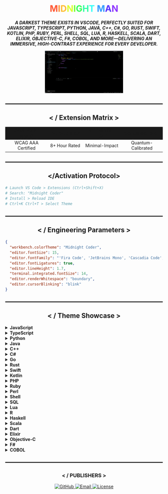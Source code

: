 <!-- MIDNIGHT CODER - A VS Code Theme by Girish Kor -->

<h1 align="center">
  <span style="color:#ff5733">M</span><span style="color:#ff8d33">I</span><span style="color:#ffbd33">D</span><span style="color:#dbff33">N</span><span style="color:#75ff33">I</span><span style="color:#33ff57">G</span><span style="color:#33ffa5">H</span><span style="color:#33fff5">T</span> <span style="color:#339cff">M</span><span style="color:#5733ff">A</span><span style="color:#8d33ff">N</span>
</h1>

<p align="center">
  <b><i>A DARKEST THEME EXISTS IN VSCODE, PERFECTLY SUITED FOR JAVASCRIPT, TYPESCRIPT, PYTHON, JAVA, C++, C#, GO, RUST, SWIFT, KOTLIN, PHP, RUBY, PERL, SHELL, SQL, LUA, R, HASKELL, SCALA, DART, ELIXIR, OBJECTIVE-C, F#, COBOL, AND MORE—DELIVERING AN IMMERSIVE, HIGH-CONTRAST EXPERIENCE FOR EVERY DEVELOPER.</i></b>
</p>

<div align="center">
  <img src="https://github.com/girish-kor/night-man/blob/main/assets/theme-icon.gif" alt="Theme Icon" width="250">
</div>

<hr style="border: 1px solid #333; margin: 30px 0">

<h2 align="center"> &lt; / Extension Matrix &gt; </h2>

<table align="center">
  <tr align="center" style="background-color: #1a1a1a;">
    <td><b>CONTRAST RATIO</b></td>
    <td><b>ERGONOMICS</b></td>
    <td><b>COGNITIVE LOAD</b></td>
    <td><b>COLOR SCIENCE</b></td>
  </tr>
  <tr align="center">
    <td>WCAG AAA Certified</td>
    <td>8+ Hour Rated</td>
    <td>Minimal-Impact</td>
    <td>Quantum-Calibrated</td>
  </tr>
</table>

<hr style="border: 1px solid #333; margin: 30px 0">

<h2 align="center"> &lt;/Activation Protocol&gt; </h2>

```sh
# Launch VS Code > Extensions (Ctrl+Shift+X)
# Search: "Midnight Coder"
# Install > Reload IDE
# Ctrl+K Ctrl+T > Select Theme
```

<hr style="border: 1px solid #333; margin: 30px 0">

<h2 align="center"> &lt; / Engineering Parameters &gt; </h2>

```json
{
  "workbench.colorTheme": "Midnight Coder",
  "editor.fontSize": 15,
  "editor.fontFamily": "'Fira Code', 'JetBrains Mono', 'Cascadia Code', Consolas, monospace",
  "editor.fontLigatures": true,
  "editor.lineHeight": 1.7,
  "terminal.integrated.fontSize": 14,
  "editor.renderWhitespace": "boundary",
  "editor.cursorBlinking": "blink"
}
```

<hr style="border: 1px solid #333; margin: 30px 0">

<h2 align="center"> &lt; / Theme Showcase &gt; </h2>

<details>
  <summary><b>JavaScript</b></summary>

```javascript
const fetchUser = async (id) => {
  try {
    const response = await fetch(`/api/users/${id}`);
    return response.json();
  } catch (error) {
    console.error("Fetch error:", error);
  }
};
```

</details>

<details>
  <summary><b>TypeScript</b></summary>

```typescript
interface User {
  id: number;
  name: string;
}

const getUser = async (id: number): Promise<User> => {
  const response = await fetch(`/api/users/${id}`);
  return response.json();
};
```

</details>

<details>
  <summary><b>Python</b></summary>

```python
with open('data.txt', 'r') as file:
    contents = file.read()

squares = [x**2 for x in range(10) if x % 2 == 0]
```

</details>

<details>
  <summary><b>Java</b></summary>

```java
public class Main {
    public static void main(String[] args) {
        Runnable task = () -> System.out.println("Quantum thread running");

        List<Integer> numbers = Arrays.asList(1, 2, 3);
        numbers.stream().map(n -> n * 2).forEach(System.out::println);
    }
}
```

</details>

<details>
  <summary><b>C++</b></summary>

```cpp
#include <iostream>
#include <vector>

int main() {
    std::vector<int> numbers = {1, 2, 3};
    for (int num : numbers) {
        std::cout << num * 2 << std::endl;
    }
    return 0;
}
```

</details>

<details>
  <summary><b>C#</b></summary>

```csharp
using System;
using System.Linq;

class Program {
    static void Main() {
        var numbers = new int[] {1, 2, 3};
        var doubled = numbers.Select(n => n * 2);
        foreach (var num in doubled) {
            Console.WriteLine(num);
        }
    }
}
```

</details>

<details>
  <summary><b>Go</b></summary>

```go
package main

import "fmt"

func main() {
    numbers := []int{1, 2, 3}
    for _, num := range numbers {
        fmt.Println(num * 2)
    }
}
```

</details>

<details>
  <summary><b>Rust</b></summary>

```rust
fn main() {
    let numbers = vec![1, 2, 3];
    let doubled: Vec<_> = numbers.iter().map(|n| n * 2).collect();
    println!("{:?}", doubled);
}
```

</details>

<details>
  <summary><b>Swift</b></summary>

```swift
let numbers = [1, 2, 3]
let doubled = numbers.map { $0 * 2 }
print(doubled)
```

</details>

<details>
  <summary><b>Kotlin</b></summary>

```kotlin
fun main() {
    val numbers = listOf(1, 2, 3)
    val doubled = numbers.map { it * 2 }
    println(doubled)
}
```

</details>

<details>
  <summary><b>PHP</b></summary>

```php
<?php
$numbers = [1, 2, 3];
$doubled = array_map(fn($n) => $n * 2, $numbers);
print_r($doubled);
?>
```

</details>

<details>
  <summary><b>Ruby</b></summary>

```ruby
numbers = [1, 2, 3]
doubled = numbers.map { |n| n * 2 }
puts doubled
```

</details>

<details>
  <summary><b>Perl</b></summary>

```perl
my @numbers = (1, 2, 3);
my @doubled = map { $_ * 2 } @numbers;
print "@doubled\n";
```

</details>

<details>
  <summary><b>Shell</b></summary>

```bash
#!/bin/bash
DEPLOY_ENV="production"
QUANTUM_SERVICE_VERSION="1.4.2"

docker build -t quantum-service:$QUANTUM_SERVICE_VERSION .
aws ecr push quantum-service:$QUANTUM_SERVICE_VERSION
```

</details>

<details>
  <summary><b>SQL</b></summary>

```sql
SELECT id, name, age * 2 AS double_age FROM users WHERE active = 1;
```

</details>

<details>
  <summary><b>Lua</b></summary>

```lua
numbers = {1, 2, 3}
for i, num in ipairs(numbers) do
    print(num * 2)
end
```

</details>

<details>
  <summary><b>R</b></summary>

```r
numbers <- c(1, 2, 3)
doubled <- numbers * 2
print(doubled)
```

</details>

<details>
  <summary><b>Haskell</b></summary>

```haskell
main = print (map (*2) [1, 2, 3])
```

</details>

<details>
  <summary><b>Scala</b></summary>

```scala
val numbers = List(1, 2, 3)
val doubled = numbers.map(_ * 2)
println(doubled)
```

</details>

<details>
  <summary><b>Dart</b></summary>

```dart
void main() {
  List<int> numbers = [1, 2, 3];
  List<int> doubled = numbers.map((n) => n * 2).toList();
  print(doubled);
}
```

</details>

<details>
  <summary><b>Elixir</b></summary>

```elixir
numbers = [1, 2, 3]
doubled = Enum.map(numbers, &(&1 * 2))
IO.inspect(doubled)
```

</details>

<details>
  <summary><b>Objective-C</b></summary>

```objective-c
NSArray *numbers = @[@1, @2, @3];
NSArray *doubled = [numbers valueForKeyPath:@"@unionOfObjects.self.intValue * 2"];
NSLog(@"%@", doubled);
```

</details>

<details>
  <summary><b>F#</b></summary>

```fsharp
let numbers = [1; 2; 3]
let doubled = List.map ((*) 2) numbers
printfn "%A" doubled
```

</details>

<details>
  <summary><b>COBOL</b></summary>

```cobol
IDENTIFICATION DIVISION.
PROGRAM-ID. DoubleNumbers.
DATA DIVISION.
WORKING-STORAGE SECTION.
    01 NUMBERS PIC 9(2) OCCURS 3 VALUE (1 2 3).
PROCEDURE DIVISION.
    PERFORM VARYING I FROM 1 BY 1 UNTIL I > 3
        DISPLAY NUMBERS(I) * 2
    END-PERFORM.
STOP RUN.
```

</details>

<hr style="border: 1px solid #333; margin: 30px 0">

<div align="center">
  <h3>&lt; / PUBLISHERS &gt;</h3>
  
  <a href="https://github.com/girish-kor">
    <img src="https://img.shields.io/badge/GitHub-girish--kor-%237A06F7?style=for-the-badge&logo=github" alt="GitHub">
  </a>
  
  <a href="mailto:girishkor05@gmail.com">
    <img src="https://img.shields.io/badge/Email-girishkor05%40gmail.com-%23C70039?style=for-the-badge&logo=gmail" alt="Email">
  </a>
  
  <a href="LICENSE">
    <img src="https://img.shields.io/badge/License-MIT-%2300C853?style=for-the-badge" alt="License">
  </a>
</div>
